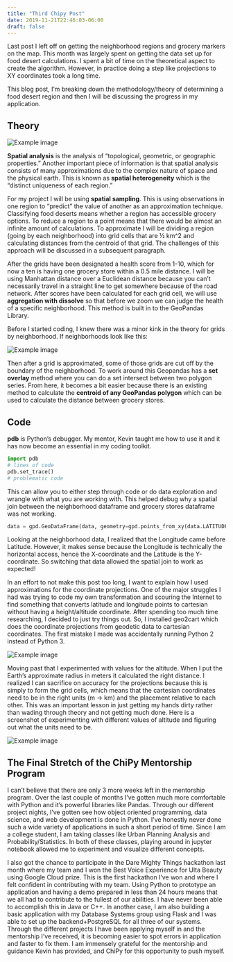 ```yaml
---
title: "Third Chipy Post"
date: 2019-11-21T22:46:03-06:00
draft: false
---
```


Last post I left off on getting the neighborhood regions and grocery markers on the map. This month was largely spent on getting the data set up for food desert calculations. I spent a bit of time on the theoretical aspect to create the algorithm. However, in practice doing a step like projections to XY coordinates took a long time.

This blog post, I’m breaking down the methodology/theory of determining a food desert region and then I will be discussing the progress in my application.

## Theory
![Example image](/personal-site/theory.png)


**Spatial analysis** is the analysis of “topological, geometric, or geographic properties.” Another important piece of information is that spatial analysis consists of many approximations due to the complex nature of space and the physical earth. This is known as **spatial heterogeneity** which is the “distinct uniqueness of each region.”

For my project I will be using **spatial sampling**. This is using observations in one region to “predict” the value of another as an approximation technique. Classifying food deserts means whether a region has accessible grocery options. To reduce a region to a point means that there would be almost an infinite amount of calculations. To approximate I will be dividing a region (going by each neighborhood) into grid cells that are ½ km^2 and calculating distances from the centroid of that grid. The challenges of this approach will be discussed in a subsequent paragraph.

After the grids have been designated a health score from 1-10, which for now a ten is having one grocery store within a 0.5 mile distance. I will be using Manhattan distance over a Euclidean distance because you can’t necessarily travel in a straight line to get somewhere because of the road network. After scores have been calculated for each grid cell, we will use **aggregation with dissolve** so that before we zoom we can judge the health of a specific neighborhood. This method is built in to the GeoPandas Library.

Before I started coding, I knew there was a minor kink in the theory for grids by neighborhood. If neighborhoods look like this:

![Example image](/personal-site/neighborhood-grid.png)

Then after a grid is approximated, some of those grids are cut off by the boundary of the neighborhood. To work around this Geopandas has a **set overlay** method where you can do a set intersect between two polygon series. From here, it becomes a bit easier because there is an existing method to calculate the **centroid of any GeoPandas polygon** which can be used to calculate the distance between grocery stores. 

## Code

**pdb** is Python’s debugger. My mentor, Kevin taught me how to use it and it has now become an essential in my coding toolkit.

```python
import pdb
# lines of code
pdb.set_trace()
# problematic code
```
This can allow you to either step through code or do data exploration and wrangle with what you are working with. This helped debug why a spatial join between the neighborhood dataframe and grocery stores dataframe was not working.
```python
data = gpd.GeoDataFrame(data, geometry=gpd.points_from_xy(data.LATITUDE, data.LONGITUDE))

```

Looking at the neighborhood data, I realized that the Longitude came before Latitude. However, it makes sense because the Longitude is technically the horizontal access, hence the X-coordinate and the Latitude is the Y-coordinate. So switching that data allowed the spatial join to work as expected!

In an effort to not make this post too long, I want to explain how I used approximations for the coordinate projections. One of the major struggles I had was trying to code my own transformation and scouring the Internet to find something that converts latitude and longitude points to cartesian without having a height/altitude coordinate. After spending too much time researching, I decided to just try things out. So, I installed geo2cart which does the coordinate projections from geodetic data to cartesian coordinates. The first mistake I made was accidentally running Python 2 instead of Python 3.

![Example image](/personal-site/geo-import.png)

Moving past that I experimented with values for the altitude. When I put the Earth’s approximate radius in meters it calculated the right distance. I realized I can sacrifice on accuracy for the projections because this is simply to form the grid cells, which means that the cartesian coordinates need to be in the right units (m -> km) and the placement relative to each other. This was an important lesson in just getting my hands dirty rather than wading through theory and not getting much done. Here is a screenshot of experimenting with different values of altitude and figuring out what the units need to be.

![Example image](/personal-site/geo2cart.png)

## The Final Stretch of the ChiPy Mentorship Program

I can’t believe that there are only 3 more weeks left in the mentorship program. Over the last couple of months I’ve gotten much more comfortable with Python and it’s powerful libraries like Pandas. Through our different project nights, I’ve gotten see how object oriented programming, data science, and web development is done in Python. I’ve honestly never done such a wide variety of applications in such a short period of time. Since I am a college student, I am taking classes like Urban Planning Analysis and Probability/Statistics. In both of these classes, playing around in jupyter notebook allowed me to experiment and visualize different concepts.

I also got the chance to participate in the Dare Mighty Things hackathon last month where my team and I won the Best Voice Experience for Ulta Beauty using Google Cloud prize. This is the first hackathon I’ve won and where I felt confident in contributing with my team. Using Python to prototype an application and having a demo prepared in less than 24 hours means that we all had to contribute to the fullest of our abilities. I have never been able to accomplish this in Java or C++. In another case, I am also building a basic application with my Database Systems group using Flask and I was able to set up the backend+PostgreSQL for all three of our systems. Through the different projects I have been applying myself in and the mentorship I’ve received, it is becoming easier to spot errors in application and faster to fix them. I am immensely grateful for the mentorship and guidance Kevin has provided, and ChiPy for this opportunity to push myself.
